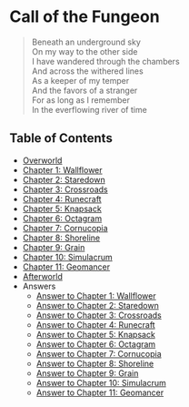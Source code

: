 # Call of the Fungeon

> Beneath an underground sky<br>
> On my way to the other side<br>
> I have wandered through the chambers<br>
> And across the withered lines<br>
> As a keeper of my temper<br>
> And the favors of a stranger<br>
> For as long as I remember<br>
> In the everflowing river of time


## Table of Contents

- [Overworld](sections/overworld.md)
- [Chapter 1: Wallflower](sections/wallflower.md)
- [Chapter 2: Staredown](sections/staredown.md)
- [Chapter 3: Crossroads](sections/crossroads.md)
- [Chapter 4: Runecraft](sections/runecraft.md)
- [Chapter 5: Knapsack](sections/knapsack.md)
- [Chapter 6: Octagram](sections/octagram.md)
- [Chapter 7: Cornucopia](sections/cornucopia.md)
- [Chapter 8: Shoreline](sections/shoreline.md)
- [Chapter 9: Grain](sections/grain.md)
- [Chapter 10: Simulacrum](sections/simulacrum.md)
- [Chapter 11: Geomancer](sections/geomancer.md)
- [Afterworld](sections/afterworld.md)
- Answers
  - [Answer to Chapter 1: Wallflower](sections/answers/wallflower.md)
  - [Answer to Chapter 2: Staredown](sections/answers/staredown.md)
  - [Answer to Chapter 3: Crossroads](sections/answers/crossroads.md)
  - [Answer to Chapter 4: Runecraft](sections/answers/runecraft.md)
  - [Answer to Chapter 5: Knapsack](sections/answers/knapsack.md)
  - [Answer to Chapter 6: Octagram](sections/answers/octagram.md)
  - [Answer to Chapter 7: Cornucopia](sections/answers/cornucopia.md)
  - [Answer to Chapter 8: Shoreline](sections/answers/shoreline.md)
  - [Answer to Chapter 9: Grain](sections/answers/grain.md)
  - [Answer to Chapter 10: Simulacrum](sections/answers/simulacrum.md)
  - [Answer to Chapter 11: Geomancer](sections/answers/geomancer.md)
